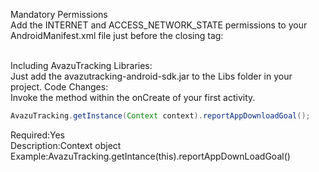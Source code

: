 Mandatory Permissions   
   Add the INTERNET and ACCESS_NETWORK_STATE permissions to your AndroidManifest.xml file just before the closing </manifest> tag:   
   <uses-permission android:name="android.permission.INTERNET" />      
   <uses-permission android:name="android.permission.ACCESS_NETWORK_STATE" />
   
   Including AvazuTracking Libraries:   
   Just add the avazutracking-android-sdk.jar to the Libs folder in your project.
   Code Changes:   
   Invoke the method within the onCreate of your first activity.   
   ```java
   AvazuTracking.getInstance(Context context).reportAppDownloadGoal();   
   ```
   
   Required:Yes   
   Description:Context object   
   Example:AvazuTracking.getIntance(this).reportAppDownLoadGoal()
